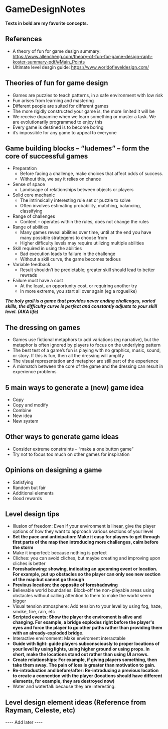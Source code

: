 # GameDesignNotes

**Texts in bold are my favorite concepts.**

## References
* A theory of fun for game design summary: https://www.allencheng.com/theory-of-fun-for-game-design-raph-koster-summary-pdf/#Main_Points
* Ultimate level desgin guide: https://www.worldofleveldesign.com/

## Theories of fun for game design
* Games are puzzles to teach patterns, in a safe environment with low risk
* Fun arises from learning and mastering
* Different people are suited for different games 
* The more rigidly constructed your game is, the more limited it will be
* We receive dopamine when we learn something or master a task. We are evolutionarily programmed to enjoy this
* Every game is destined is to become boring
* it’s impossible for any game to appeal to everyone

## Game building blocks – “ludemes” – form the core of successful games
* Preparation
  * Before facing a challenge, make choices that affect odds of success.
  * Without this, we say it relies on chance
* Sense of space
  * Landscape of relationships between objects or players
* Solid core mechanic
  * The intrinsically interesting rule set or puzzle to solve
  * Often involves estimating probability, matching, balancing, classifying
* Range of challenges
  * Content – operates within the rules, does not change the rules
* Range of abilities
  * Many games reveal abilities over time, until at the end you have many possible strategems to choose from
  * Higher difficulty levels may require utilizing multiple abilities
* Skill required in using the abilities
  * Bad execution leads to failure in the challenge
  * Without a skill curve, the game becomes tedious
* Variable feedback
  * Result shouldn’t be predictable; greater skill should lead to better rewrads
* Failure must have a cost
  * At the least, an opportunity cost, or requiring another try
  * In more extreme, you start all over again (eg a roguelike)
  
***The holy grail is a game that provides never ending challenges, varied skills, the difficulty curve is perfect and constantly adjusts to your skill level. (AKA life)***

## The dressing on games
* Games use fictional metaphors to add variations (eg narrative), but the metaphor is often ignored by players to focus on the underlying pattern
* The best test of a game’s fun is playing with no graphics, music, sound, or story. If this is fun, then all the dressing will amplify
* The visual representation and metaphor are still part of the experience
* A mismatch between the core of the game and the dressing can result in experience problems


## 5 main ways to generate a (new) game idea 
* Copy
* Copy and modify
* Combine
* New idea
* New system

## Other ways to generate game ideas
* Consider extreme constraints – “make a one button game”
* Try not to focus too much on other games for inspiration

## Opinions on designing a game
* Satisfying
* Random but fair
* Additional elements
* Good rewards

## Level design tips
* Illusion of freedom: Even if your environment is linear, give the player options of how they want to approach various sections of your level
* **Set the pace and anticipation: Make it easy for players to get through first parts of the map then introducing more challenges, calm before the storm**
* Make it imperfect: because nothing is perfect
* Cliches: you can avoid cliches, but maybe creating and improving upon cliches is better
* **Foreshadowing: showing, indicating an upcoming event or location. For example, put up obstacles so the player can only see new section of the map but cannot go through** 
* **Previous location: the opposite of foreshadowing**
* Believable world boundaries: Block-off the non-playable areas using obstacles without calling attention to them to make the world seem bigger
* Visual tension atmosphere: Add tension to your level by using fog, haze, smoke, fire, rain, etc
* **Scripted events: Show the player the enviroment is alive and changing. For example, a bridge explodes right before the player's eyes and force the player to go other paths rather than providing them with an already-exploded bridge.**
* Interactive environment: Make enviroment interactable
* **Guide with light: guide players subconsciously to proper locations of your level by using lights, using higher ground or using props. In short, make the locations stand out rather than using UI arrows.**
* **Create relationships: For example, if giving players something, then take them away. The pain of loss is greater than motivation to gain.**
* **Re-introduction and before/after: Re-introducing a previous location to create a connection with the player (locations should have different elements, for example, they are destroyed now)**
* Water and waterfall: because they are interesting.

## Level design element ideas (Reference from Rayman, Celeste, etc)
---- Add later ----

